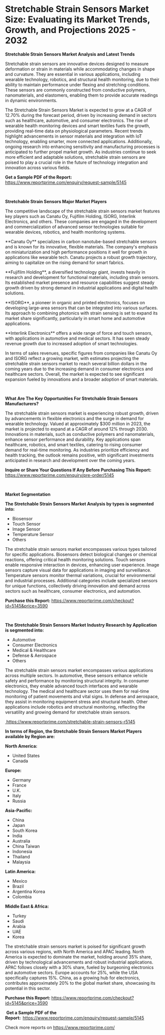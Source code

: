 <p><h1>Stretchable Strain Sensors Market Size: Evaluating its Market Trends, Growth, and Projections 2025 - 2032</h1></p><p><strong>Stretchable Strain Sensors Market Analysis and Latest Trends</strong></p>
<p><p>Stretchable strain sensors are innovative devices designed to measure deformation or strain in materials while accommodating changes in shape and curvature. They are essential in various applications, including wearable technology, robotics, and structural health monitoring, due to their ability to maintain performance under flexing and stretching conditions. These sensors are commonly constructed from conductive polymers, nanomaterials, and elastomers, enabling them to provide accurate readings in dynamic environments.</p><p>The Stretchable Strain Sensors Market is expected to grow at a CAGR of 12.70% during the forecast period, driven by increasing demand in sectors such as healthcare, automotive, and consumer electronics. The rise of wearable health monitoring devices and smart textiles fuels the growth, providing real-time data on physiological parameters. Recent trends highlight advancements in sensor materials and integration with IoT technology, enabling smarter, more connected applications. Additionally, ongoing research into enhancing sensitivity and manufacturing processes is anticipated to further propel market growth. As industries continue to seek more efficient and adaptable solutions, stretchable strain sensors are poised to play a crucial role in the future of technology integration and innovation across various fields.</p></p>
<p><strong>Get a Sample PDF of the Report:&nbsp;</strong> <a href="https://www.reportprime.com/enquiry/request-sample/5145?utm_campaign=3561&utm_medium=2&utm_source=Github&utm_content=ia&utm_term=19032025&utm_id=stretchable-strain-sensors">https://www.reportprime.com/enquiry/request-sample/5145</a></p>
<p>&nbsp;</p>
<p><strong>Stretchable Strain Sensors Major Market Players</strong></p>
<p><p>The competitive landscape of the stretchable strain sensors market features key players such as Canatu Oy, Fujifilm Holding, ISORG, Interlink Electronics, and others. These companies are engaged in the development and commercialization of advanced sensor technologies suitable for wearable devices, robotics, and health monitoring systems.</p><p>**Canatu Oy** specializes in carbon nanotube-based stretchable sensors and is known for its innovative, flexible materials. The company's emphasis on miniaturization and high performance positions it well for growth in applications like wearable tech. Canatu projects a robust growth trajectory, aiming to capitalize on the rising demand for smart fabrics.</p><p>**Fujifilm Holding**, a diversified technology giant, invests heavily in research and development for functional materials, including strain sensors. Its established market presence and resource capabilities suggest steady growth driven by strong demand in industrial applications and digital health solutions.</p><p>**ISORG**, a pioneer in organic and printed electronics, focuses on developing large-area sensors that can be integrated into various surfaces. Its approach to combining photonics with strain sensing is set to expand its market share significantly, particularly in smart home and automotive applications.</p><p>**Interlink Electronics** offers a wide range of force and touch sensors, with applications in automotive and medical sectors. It has seen steady revenue growth due to increased adoption of smart technologies.</p><p>In terms of sales revenues, specific figures from companies like Canatu Oy and ISORG reflect a growing market, with estimates projecting the stretchable strain sensors market to reach several billion dollars in the coming years due to the increasing demand in consumer electronics and healthcare sectors. Overall, the market is expected to see significant expansion fueled by innovations and a broader adoption of smart materials.</p></p>
<p>&nbsp;</p>
<p><strong>What Are The Key Opportunities For Stretchable Strain Sensors Manufacturers?</strong></p>
<p><p>The stretchable strain sensors market is experiencing robust growth, driven by advancements in flexible electronics and the surge in demand for wearable technology. Valued at approximately $300 million in 2023, the market is projected to expand at a CAGR of around 12% through 2030. Innovations in materials, such as conductive polymers and nanomaterials, enhance sensor performance and durability. Key applications span healthcare, robotics, and smart textiles, catering to rising consumer demand for real-time monitoring. As industries prioritize efficiency and health tracking, the outlook remains positive, with significant investments anticipated in research and development over the coming years.</p></p>
<p><strong>Inquire or Share Your Questions If Any Before Purchasing This Report:</strong> <a href="https://www.reportprime.com/enquiry/pre-order/5145?utm_campaign=3561&utm_medium=2&utm_source=Github&utm_content=ia&utm_term=19032025&utm_id=stretchable-strain-sensors">https://www.reportprime.com/enquiry/pre-order/5145</a></p>
<p>&nbsp;</p>
<p><strong>Market Segmentation</strong></p>
<p><strong>The Stretchable Strain Sensors Market Analysis by types is segmented into:</strong></p>
<p><ul><li>Biosensor</li><li>Touch Sensor</li><li>Image Sensor</li><li>Temperature Sensor</li><li>Others</li></ul></p>
<p><p>The stretchable strain sensors market encompasses various types tailored for specific applications. Biosensors detect biological changes or chemical reactions, offering critical health monitoring solutions. Touch sensors enable responsive interaction in devices, enhancing user experience. Image sensors capture visual data for applications in imaging and surveillance. Temperature sensors monitor thermal variations, crucial for environmental and industrial processes. Additional categories include specialized sensors for unique functions, collectively driving innovation and demand across sectors such as healthcare, consumer electronics, and automation.</p></p>
<p><strong>Purchase this Report:&nbsp;</strong><a href="https://www.reportprime.com/checkout?id=5145&price=3590&utm_campaign=3561&utm_medium=2&utm_source=Github&utm_content=ia&utm_term=19032025&utm_id=stretchable-strain-sensors">https://www.reportprime.com/checkout?id=5145&price=3590</a></p>
<p>&nbsp;</p>
<p><strong>The Stretchable Strain Sensors Market Industry Research by Application is segmented into:</strong></p>
<p><ul><li>Automotive</li><li>Consumer Electronics</li><li>Medical & Healthcare</li><li>Defense & Aerospace</li><li>Others</li></ul></p>
<p><p>The stretchable strain sensors market encompasses various applications across multiple sectors. In automotive, these sensors enhance vehicle safety and performance by monitoring structural integrity. In consumer electronics, they enable advanced touch interfaces and wearable technology. The medical and healthcare sector uses them for real-time monitoring of patient movements and vital signs. In defense and aerospace, they assist in monitoring equipment stress and structural health. Other applications include robotics and structural monitoring, reflecting the versatility and growing demand for stretchable strain sensors.</p></p>
<p><a href="https://www.reportprime.com/stretchable-strain-sensors-r5145?utm_campaign=3561&utm_medium=2&utm_source=Github&utm_content=ia&utm_term=19032025&utm_id=stretchable-strain-sensors">&nbsp;https://www.reportprime.com/stretchable-strain-sensors-r5145</a></p>
<p><strong>In terms of Region, the Stretchable Strain Sensors Market Players available by Region are:</strong></p>
<p>
    <p> <strong> North America: </strong>
        <ul>
            <li>United States</li>
            <li>Canada</li>
        </ul>
        </p> 
    <p> <strong> Europe: </strong>
        <ul>
            <li>Germany</li>
            <li>France</li>
            <li>U.K.</li>
            <li>Italy</li>
            <li>Russia</li>
        </ul>
        </p> 
    <p> <strong> Asia-Pacific: </strong>
        <ul>
            <li>China</li>
            <li>Japan</li>
            <li>South Korea</li>
            <li>India</li>
            <li>Australia</li>
            <li>China Taiwan</li>
            <li>Indonesia</li>
            <li>Thailand</li>
            <li>Malaysia</li>
        </ul>
        </p> 
    <p> <strong> Latin America: </strong>
        <ul>
            <li>Mexico</li>
            <li>Brazil</li>
            <li>Argentina Korea</li>
            <li>Colombia</li>
        </ul>
        </p> 
    <p> <strong> Middle East & Africa: </strong>
        <ul>
            <li>Turkey</li>
            <li>Saudi</li>
            <li>Arabia</li>
            <li>UAE</li>
            <li>Korea</li>
        </ul>
    </p>
    </p>
<p><p>The stretchable strain sensors market is poised for significant growth across various regions, with North America and APAC leading. North America is expected to dominate the market, holding around 35% share, driven by technological advancements and robust industrial applications. APAC follows closely with a 30% share, fueled by burgeoning electronics and automotive sectors. Europe accounts for 25%, while the USA specifically captures 15%. China, as a growing hub for electronics, contributes approximately 20% to the global market share, showcasing its potential in this sector.</p></p>
<p><strong>Purchase this Report: </strong><a href="https://www.reportprime.com/checkout?id=5145&price=3590&utm_campaign=3561&utm_medium=2&utm_source=Github&utm_content=ia&utm_term=19032025&utm_id=stretchable-strain-sensors">https://www.reportprime.com/checkout?id=5145&price=3590</a></p>
<p>&nbsp;<strong>Get a Sample PDF of the Report:&nbsp;&nbsp;</strong><a href="https://www.reportprime.com/enquiry/request-sample/5145?utm_campaign=3561&utm_medium=2&utm_source=Github&utm_content=ia&utm_term=19032025&utm_id=stretchable-strain-sensors">https://www.reportprime.com/enquiry/request-sample/5145</a></p>
<p><strong></strong></p>
<p>Check more reports on <a href="https://www.reportprime.com/?utm_campaign=3561&utm_medium=2&utm_source=Github&utm_content=ia&utm_term=19032025&utm_id=stretchable-strain-sensors">https://www.reportprime.com/</a></p>